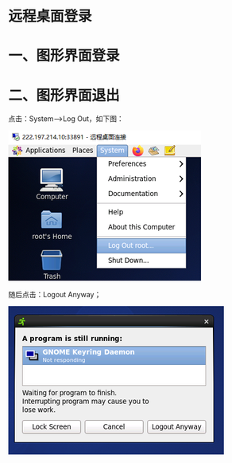 # 远程桌面登录

# 一、图形界面登录



# 二、图形界面退出

点击：System-->Log Out，如下图：

![image-20210914195148865](../images/logout.png)

随后点击：Logout Anyway；

![image-20210914195400327](../images/logoutanyway.png)

